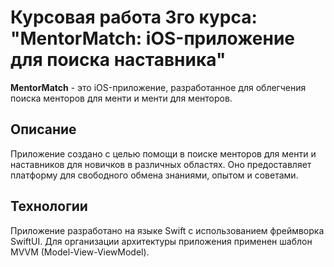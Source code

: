 # Курсовая работа 3го курса: "MentorMatch: iOS-приложение для поиска наставника"

**MentorMatch** - это iOS-приложение, разработанное для облегчения поиска менторов для менти и менти для менторов.

## Описание

Приложение создано с целью помощи в поиске менторов для менти и наставников для новичков в различных областях. Оно предоставляет платформу для свободного обмена знаниями, опытом и советами.

## Технологии

Приложение разработано на языке Swift с использованием фреймворка SwiftUI. Для организации архитектуры приложения применен шаблон MVVM (Model-View-ViewModel).



